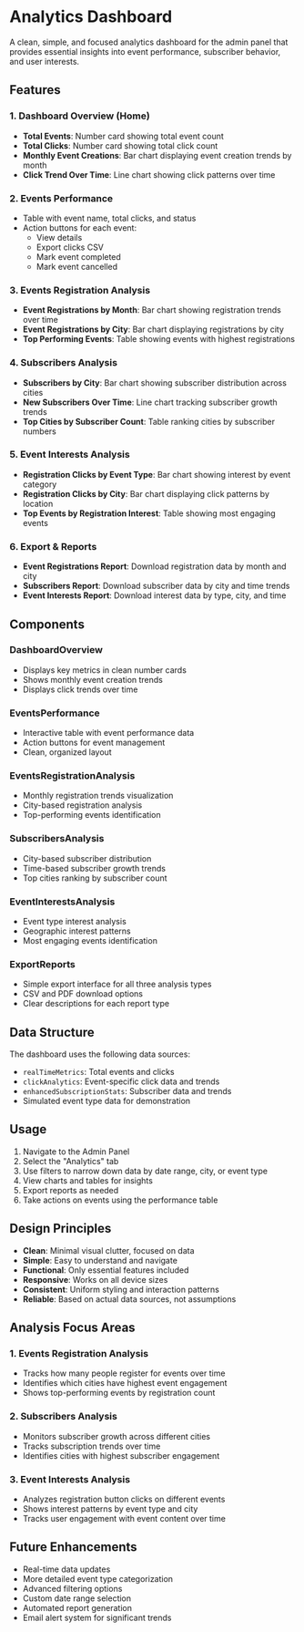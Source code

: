 # Analytics Dashboard

A clean, simple, and focused analytics dashboard for the admin panel that provides essential insights into event performance, subscriber behavior, and user interests.

## Features

### 1. Dashboard Overview (Home)
- **Total Events**: Number card showing total event count
- **Total Clicks**: Number card showing total click count
- **Monthly Event Creations**: Bar chart displaying event creation trends by month
- **Click Trend Over Time**: Line chart showing click patterns over time

### 2. Events Performance
- Table with event name, total clicks, and status
- Action buttons for each event:
  - View details
  - Export clicks CSV
  - Mark event completed
  - Mark event cancelled

### 3. Events Registration Analysis
- **Event Registrations by Month**: Bar chart showing registration trends over time
- **Event Registrations by City**: Bar chart displaying registrations by city
- **Top Performing Events**: Table showing events with highest registrations

### 4. Subscribers Analysis
- **Subscribers by City**: Bar chart showing subscriber distribution across cities
- **New Subscribers Over Time**: Line chart tracking subscriber growth trends
- **Top Cities by Subscriber Count**: Table ranking cities by subscriber numbers

### 5. Event Interests Analysis
- **Registration Clicks by Event Type**: Bar chart showing interest by event category
- **Registration Clicks by City**: Bar chart displaying click patterns by location
- **Top Events by Registration Interest**: Table showing most engaging events

### 6. Export & Reports
- **Event Registrations Report**: Download registration data by month and city
- **Subscribers Report**: Download subscriber data by city and time trends
- **Event Interests Report**: Download interest data by type, city, and time

## Components

### DashboardOverview
- Displays key metrics in clean number cards
- Shows monthly event creation trends
- Displays click trends over time

### EventsPerformance
- Interactive table with event performance data
- Action buttons for event management
- Clean, organized layout

### EventsRegistrationAnalysis
- Monthly registration trends visualization
- City-based registration analysis
- Top-performing events identification

### SubscribersAnalysis
- City-based subscriber distribution
- Time-based subscriber growth trends
- Top cities ranking by subscriber count

### EventInterestsAnalysis
- Event type interest analysis
- Geographic interest patterns
- Most engaging events identification

### ExportReports
- Simple export interface for all three analysis types
- CSV and PDF download options
- Clear descriptions for each report type

## Data Structure

The dashboard uses the following data sources:
- `realTimeMetrics`: Total events and clicks
- `clickAnalytics`: Event-specific click data and trends
- `enhancedSubscriptionStats`: Subscriber data and trends
- Simulated event type data for demonstration

## Usage

1. Navigate to the Admin Panel
2. Select the "Analytics" tab
3. Use filters to narrow down data by date range, city, or event type
4. View charts and tables for insights
5. Export reports as needed
6. Take actions on events using the performance table

## Design Principles

- **Clean**: Minimal visual clutter, focused on data
- **Simple**: Easy to understand and navigate
- **Functional**: Only essential features included
- **Responsive**: Works on all device sizes
- **Consistent**: Uniform styling and interaction patterns
- **Reliable**: Based on actual data sources, not assumptions

## Analysis Focus Areas

### 1. **Events Registration Analysis**
- Tracks how many people register for events over time
- Identifies which cities have highest event engagement
- Shows top-performing events by registration count

### 2. **Subscribers Analysis**
- Monitors subscriber growth across different cities
- Tracks subscription trends over time
- Identifies cities with highest subscriber engagement

### 3. **Event Interests Analysis**
- Analyzes registration button clicks on different events
- Shows interest patterns by event type and city
- Tracks user engagement with event content over time

## Future Enhancements

- Real-time data updates
- More detailed event type categorization
- Advanced filtering options
- Custom date range selection
- Automated report generation
- Email alert system for significant trends
